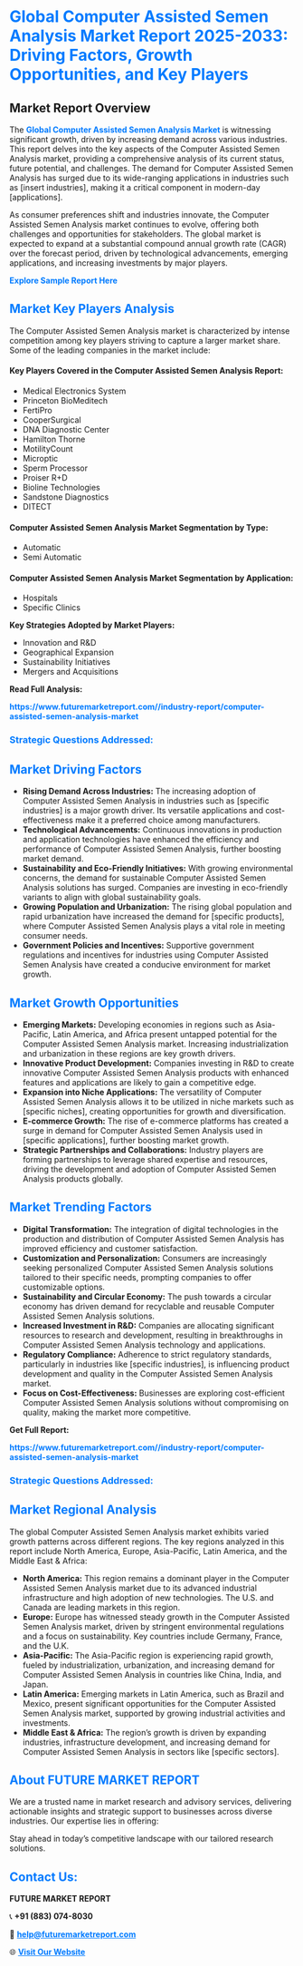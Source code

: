 <h1 style="color: #007BFF;">Global Computer Assisted Semen Analysis Market Report 2025-2033: Driving Factors, Growth Opportunities, and Key Players</h1>

<section id="overview">
<h2>Market Report Overview</h2>
<p>The <a href="https://www.futuremarketreport.com//industry-report/computer-assisted-semen-analysis-market" style="color: #007BFF; text-decoration: none;"><strong>Global Computer Assisted Semen Analysis Market</strong></a> is witnessing significant growth, driven by increasing demand across various industries. This report delves into the key aspects of the Computer Assisted Semen Analysis market, providing a comprehensive analysis of its current status, future potential, and challenges. The demand for Computer Assisted Semen Analysis has surged due to its wide-ranging applications in industries such as [insert industries], making it a critical component in modern-day [applications].</p>
<p>As consumer preferences shift and industries innovate, the Computer Assisted Semen Analysis market continues to evolve, offering both challenges and opportunities for stakeholders. The global market is expected to expand at a substantial compound annual growth rate (CAGR) over the forecast period, driven by technological advancements, emerging applications, and increasing investments by major players.</p>
</section>

<section id="overview">
<p><a href="https://www.futuremarketreport.com//request-sample/reportId=77682" style="color: #007BFF; text-decoration: none;"><strong>Explore Sample Report Here</strong></a></p>
</section>

<section id="key-players">
<h2 style="color: #007BFF;">Market Key Players Analysis</h2>
<p>The Computer Assisted Semen Analysis market is characterized by intense competition among key players striving to capture a larger market share. Some of the leading companies in the market include:</p>
<h4>Key Players Covered in the Computer Assisted Semen Analysis Report:</h4>
<ul><li>Medical Electronics System</li><li>Princeton BioMeditech</li><li>FertiPro</li><li>CooperSurgical</li><li>DNA Diagnostic Center</li><li>Hamilton Thorne</li><li>MotilityCount</li><li>Microptic</li><li>Sperm Processor</li><li>Proiser R+D</li><li>Bioline Technologies</li><li>Sandstone Diagnostics</li><li>DITECT</li></ul>
<h4>Computer Assisted Semen Analysis Market Segmentation by Type:</h4>
<ul><li>Automatic</li><li>Semi Automatic</li></ul>

<h4>Computer Assisted Semen Analysis Market Segmentation by Application:</h4>
<ul><li>Hospitals</li><li>Specific Clinics</li></ul>
<p><strong>Key Strategies Adopted by Market Players:</strong></p>
<ul>
<li>Innovation and R&D</li>
<li>Geographical Expansion</li>
<li>Sustainability Initiatives</li>
<li>Mergers and Acquisitions</li>
</ul>
</section>

<section>
<p><strong>Read Full Analysis: </strong></p><a href="https://www.futuremarketreport.com//industry-report/computer-assisted-semen-analysis-market" style="color: #007BFF; text-decoration: none;"><strong>https://www.futuremarketreport.com//industry-report/computer-assisted-semen-analysis-market</strong></a>
<h3 style="color: #007BFF;">Strategic Questions Addressed:</h3>
</section>

<section id="driving-factors">
<h2 style="color: #007BFF;">Market Driving Factors</h2>
<ul>
<li><strong>Rising Demand Across Industries:</strong> The increasing adoption of Computer Assisted Semen Analysis in industries such as [specific industries] is a major growth driver. Its versatile applications and cost-effectiveness make it a preferred choice among manufacturers.</li>
<li><strong>Technological Advancements:</strong> Continuous innovations in production and application technologies have enhanced the efficiency and performance of Computer Assisted Semen Analysis, further boosting market demand.</li>
<li><strong>Sustainability and Eco-Friendly Initiatives:</strong> With growing environmental concerns, the demand for sustainable Computer Assisted Semen Analysis solutions has surged. Companies are investing in eco-friendly variants to align with global sustainability goals.</li>
<li><strong>Growing Population and Urbanization:</strong> The rising global population and rapid urbanization have increased the demand for [specific products], where Computer Assisted Semen Analysis plays a vital role in meeting consumer needs.</li>
<li><strong>Government Policies and Incentives:</strong> Supportive government regulations and incentives for industries using Computer Assisted Semen Analysis have created a conducive environment for market growth.</li>
</ul>
</section>

<section id="growth-opportunities">
<h2 style="color: #007BFF;">Market Growth Opportunities</h2>
<ul>
<li><strong>Emerging Markets:</strong> Developing economies in regions such as Asia-Pacific, Latin America, and Africa present untapped potential for the Computer Assisted Semen Analysis market. Increasing industrialization and urbanization in these regions are key growth drivers.</li>
<li><strong>Innovative Product Development:</strong> Companies investing in R&D to create innovative Computer Assisted Semen Analysis products with enhanced features and applications are likely to gain a competitive edge.</li>
<li><strong>Expansion into Niche Applications:</strong> The versatility of Computer Assisted Semen Analysis allows it to be utilized in niche markets such as [specific niches], creating opportunities for growth and diversification.</li>
<li><strong>E-commerce Growth:</strong> The rise of e-commerce platforms has created a surge in demand for Computer Assisted Semen Analysis used in [specific applications], further boosting market growth.</li>
<li><strong>Strategic Partnerships and Collaborations:</strong> Industry players are forming partnerships to leverage shared expertise and resources, driving the development and adoption of Computer Assisted Semen Analysis products globally.</li>
</ul>
</section>

<section id="trending-factors">
<h2 style="color: #007BFF;">Market Trending Factors</h2>
<ul>
<li><strong>Digital Transformation:</strong> The integration of digital technologies in the production and distribution of Computer Assisted Semen Analysis has improved efficiency and customer satisfaction.</li>
<li><strong>Customization and Personalization:</strong> Consumers are increasingly seeking personalized Computer Assisted Semen Analysis solutions tailored to their specific needs, prompting companies to offer customizable options.</li>
<li><strong>Sustainability and Circular Economy:</strong> The push towards a circular economy has driven demand for recyclable and reusable Computer Assisted Semen Analysis solutions.</li>
<li><strong>Increased Investment in R&D:</strong> Companies are allocating significant resources to research and development, resulting in breakthroughs in Computer Assisted Semen Analysis technology and applications.</li>
<li><strong>Regulatory Compliance:</strong> Adherence to strict regulatory standards, particularly in industries like [specific industries], is influencing product development and quality in the Computer Assisted Semen Analysis market.</li>
<li><strong>Focus on Cost-Effectiveness:</strong> Businesses are exploring cost-efficient Computer Assisted Semen Analysis solutions without compromising on quality, making the market more competitive.</li>
</ul>
</section>

<section>
<p><strong>Get Full Report: </strong></p><a href="https://www.futuremarketreport.com//industry-report/computer-assisted-semen-analysis-market" style="color: #007BFF; text-decoration: none;"><strong>https://www.futuremarketreport.com//industry-report/computer-assisted-semen-analysis-market</strong></a>
<h3 style="color: #007BFF;">Strategic Questions Addressed:</h3>
</section>


<section id="regional-analysis">
<h2 style="color: #007BFF;">Market Regional Analysis</h2>
<p>The global Computer Assisted Semen Analysis market exhibits varied growth patterns across different regions. The key regions analyzed in this report include North America, Europe, Asia-Pacific, Latin America, and the Middle East & Africa:</p>
<ul>
<li><strong>North America:</strong> This region remains a dominant player in the Computer Assisted Semen Analysis market due to its advanced industrial infrastructure and high adoption of new technologies. The U.S. and Canada are leading markets in this region.</li>
<li><strong>Europe:</strong> Europe has witnessed steady growth in the Computer Assisted Semen Analysis market, driven by stringent environmental regulations and a focus on sustainability. Key countries include Germany, France, and the U.K.</li>
<li><strong>Asia-Pacific:</strong> The Asia-Pacific region is experiencing rapid growth, fueled by industrialization, urbanization, and increasing demand for Computer Assisted Semen Analysis in countries like China, India, and Japan.</li>
<li><strong>Latin America:</strong> Emerging markets in Latin America, such as Brazil and Mexico, present significant opportunities for the Computer Assisted Semen Analysis market, supported by growing industrial activities and investments.</li>
<li><strong>Middle East & Africa:</strong> The region’s growth is driven by expanding industries, infrastructure development, and increasing demand for Computer Assisted Semen Analysis in sectors like [specific sectors].</li>
</ul>
</section>

<footer>
<h2 style="color: #007BFF;">About FUTURE MARKET REPORT</h2>
<p>We are a trusted name in market research and advisory services, delivering actionable insights and strategic support to businesses across diverse industries. Our expertise lies in offering:</p>

<p>Stay ahead in today’s competitive landscape with our tailored research solutions.</p>

<h2 style="color: #007BFF;">Contact Us:</h2>
<p><strong>FUTURE MARKET REPORT</strong></p>
<p>📞 <strong>+91 (883) 074-8030</strong></p>
<p>📧 <strong><a href="mailto:help@futuremarketreport.com" style="color: #007BFF;">help@futuremarketreport.com</a></strong></p>
<p>🌐 <strong><a href="https://www.futuremarketreport.com/" style="color: #007BFF;">Visit Our Website</a></strong></p>
</footer>